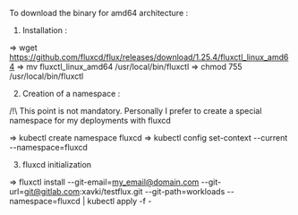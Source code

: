 To download the binary for amd64 architecture :


1. Installation :

=> wget https://github.com/fluxcd/flux/releases/download/1.25.4/fluxctl_linux_amd64
=> mv fluxctl_linux_amd64 /usr/local/bin/fluxctl
=> chmod 755 /usr/local/bin/fluxctl

2. Creation of a namespace :

/!\ This point is not mandatory. Personally I prefer to create a special namespace for my deployments with fluxcd

=> kubectl create namespace fluxcd
=> kubectl config set-context --current --namespace=fluxcd


3. fluxcd initialization

=> fluxctl install --git-email=my_email@domain.com --git-url=git@gitlab.com:xavki/testflux.git --git-path=workloads --namespace=fluxcd | kubectl apply -f -
